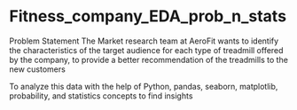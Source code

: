 # Fitness_company_EDA_prob_n_stats
Problem Statement
The Market research team at AeroFit wants to identify the characteristics of the target audience for each type of treadmill offered by the company, to provide a better recommendation of the treadmills to the new customers

To analyze this data with the help of Python, pandas, seaborn, matplotlib, probability, and statistics concepts to find insights
